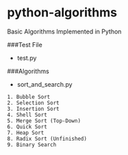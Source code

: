 # python-algorithms
Basic Algorithms Implemented in Python


###Test File
* test.py

###Algorithms
* sort_and_search.py
```
1. Bubble Sort
2. Selection Sort
3. Insertion Sort
4. Shell Sort
5. Merge Sort (Top-Down)
6. Quick Sort
7. Heap Sort
8. Radix Sort (Unfinished)
9. Binary Search
```
